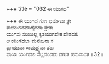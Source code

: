 +++
title = "032 ಈ ಯುಗದ"

+++
ಈ ಯುಗದ ಗುಣ ಧರ್ಮವಾ ತ್ರೇ  
ತಾಯುಗದವರಿಗೈದದಾ ತ್ರೇತಾ  
ಯುಗವು ಸರಿಯಿಲ್ಲ ಕೃತಯುಗದೇಕ ದೇಶದಲಿ   
ಆ ಯುಗದಲಾ ಮನುಜರಾ ಸ  
ತ್ವಾಯುವಾ ಸಾಮಥ್ರ್ಯವಾ ತರು  
ವಾಯ ಯುಗದಲಿ ಸಲ್ಲದೆಂದನು ನಗುತ ಹನುಮಂತ     ॥32॥